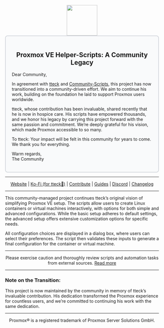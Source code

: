 <div align="center">
  <a href="#">
    <img src="https://raw.githubusercontent.com/remz1337/ProxmoxVE/remz/misc/images/logo.png" height="100px" />
 </a>
</div>

<div style="border: 2px solid #d1d5db; padding: 20px; border-radius: 8px; background-color: #f9fafb;">
  <h2 align="center">Proxmox VE Helper-Scripts: A Community Legacy</h2>
  <p>Dear Community,</p>
  <p>In agreement with <a href="https://github.com/tteck">tteck</a> and <a href="https://github.com/community-scripts">Community-Scripts</a>, this project has now transitioned into a community-driven effort. We aim to continue his work, building on the foundation he laid to support Proxmox users worldwide.</p>
  <p>tteck, whose contribution has been invaluable, shared recently that he is now in hospice care. His scripts have empowered thousands, and we honor his legacy by carrying this project forward with the same passion and commitment. We’re deeply grateful for his vision, which made Proxmox accessible to so many.</p>
  <p>To tteck: Your impact will be felt in this community for years to come. We thank you for everything.</p>
  <p>Warm regards,<br>The Community</p>
</div>

--- 

<p align="center">
  <a href="https://helper-scripts.com">Website</a> | 
  <a href="https://ko-fi.com/proxmoxhelperscripts">Ko-Fi (for tteck🙏)</a> |
  <a href="https://github.com/remz1337/ProxmoxVE/blob/remz/.github/CONTRIBUTING.md">Contribute</a> |
  <a href="https://github.com/remz1337/ProxmoxVE/blob/remz/USER_SUBMITTED_GUIDES.md">Guides</a> |
  <a href="https://discord.gg/UHrpNWGwkH">Discord</a> |
  <a href="https://github.com/remz1337/ProxmoxVE/blob/remz/CHANGELOG.md">Changelog</a>
</p>

---

This community-managed project continues tteck’s original vision of simplifying Proxmox VE setup. The scripts allow users to create Linux containers or virtual machines interactively, with options for both simple and advanced configurations. While the basic setup adheres to default settings, the advanced setup offers extensive customization options for specific needs.

All configuration choices are displayed in a dialog box, where users can select their preferences. The script then validates these inputs to generate a final configuration for the container or virtual machine.

<hr>

<p align="center">
Please exercise caution and thoroughly review scripts and automation tasks from external sources. <a href="https://github.com/remz1337/ProxmoxVE/blob/remz/CODE-AUDIT.md">Read more</a>
</p>

---

### Note on the Transition:
This project is now maintained by the community in memory of tteck’s invaluable contribution. His dedication transformed the Proxmox experience for countless users, and we’re committed to continuing his work with the same dedication.

---

<sub><div align="center"> Proxmox® is a registered trademark of Proxmox Server Solutions GmbH. </div></sub>
